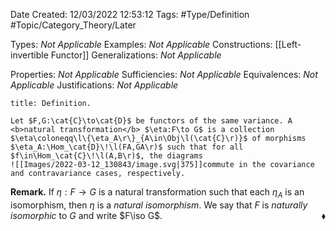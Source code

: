 <div class="topSpace"></div>

Date Created: 12/03/2022 12:53:12
Tags: #Type/Definition #Topic/Category_Theory/Later

Types: <i>Not Applicable</i>
Examples: <i>Not Applicable</i>
Constructions: [[Left-invertible Functor]]
Generalizations: <i>Not Applicable</i>

Properties: <i>Not Applicable</i>
Sufficiencies: <i>Not Applicable</i>
Equivalences: <i>Not Applicable</i>
Justifications: <i>Not Applicable</i>

``` ad-Definition
title: Definition.

Let $F,G:\cat{C}\to\cat{D}$ be functors of the same variance. A <b>natural transformation</b> $\eta:F\to G$ is a collection $\eta\coloneqq\l\{\eta_A\r\}_{A\in\Obj\l(\cat{C}\r)}$ of morphisms $\eta_A:\Hom_\cat{D}\!\l(FA,GA\r)$ such that for all $f\in\Hom_\cat{C}\!\l(A,B\r)$, the diagrams
![[Images/2022-03-12_130843/image.svg|375]]commute in the covariance and contravariance cases, respectively.

```

<b>Remark.</b> If $\eta:F\to G$ is a natural transformation such that each $\eta_A$ is an isomorphism, then $\eta$ is a <i>natural isomorphism</i>. We say that $F$ is <i>naturally isomorphic</i> to $G$ and write $F\iso G$.<span style="float:right;">$\blacklozenge$</span>
